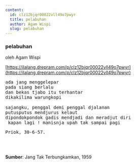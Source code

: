 ```yaml
---
content:
  id: clz12bjqr00022vll49o7pwyr
  title: pelabuhan
  author: Agam Wispi
  slug: pelabuhan
---
```

### pelabuhan

oleh Agam Wispi

[https://ilalang.drepram.com/p/clz12bjqr00022vll49o7pwyr](https://ilalang.drepram.com/p/clz12bjqr00022vll49o7pwyr)

<pre>
ada jang menggelepar
pada siang berlalu
dan bekas tjabo itu terhantar
dikakilima warungkopi

sajangku, penggal demi penggal djalanan
putusputus mendjurus kelaut
dipondokpondok gadis mendjadi dan meradjut diri
 kapan lagi ! manisnja upah tak sampai pagi
</pre>
<pre>
Priok, 30-6-57.
</pre>
<br/><br/>

**Sumber**: Jang Tak Terbungkamkan, 1959

